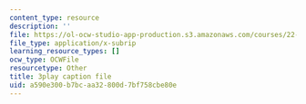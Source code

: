```yaml
---
content_type: resource
description: ''
file: https://ol-ocw-studio-app-production.s3.amazonaws.com/courses/22-01-introduction-to-nuclear-engineering-and-ionizing-radiation-fall-2016/a590e300b7bcaa32800d7bf758cbe80e_kZAFntUFx8I.srt
file_type: application/x-subrip
learning_resource_types: []
ocw_type: OCWFile
resourcetype: Other
title: 3play caption file
uid: a590e300-b7bc-aa32-800d-7bf758cbe80e
---
```

